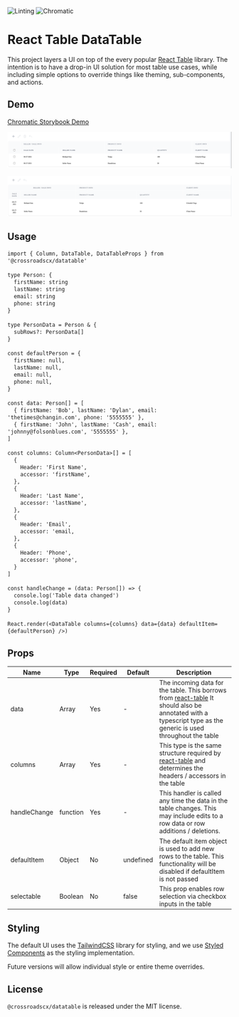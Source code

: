 ![Linting](https://github.com/crossroadscx/datatable/actions/workflows/linting.yml/badge.svg) ![Chromatic](https://github.com/crossroadscx/datatable/actions/workflows/chromatic.yml/badge.svg)
# React Table DataTable

This project layers a UI on top of the every popular [React Table](https://react-table.tanstack.com/) library. The intention is to have a drop-in UI solution for most table use cases, while including simple options to override things like theming, sub-components, and actions.
## Demo

[Chromatic Storybook Demo](https://611fe2acceeaf1004a5cef13-ccyodchjma.chromatic.com)

![Selectable](./docs/images/Selectable.png)

![Non-Selectable](./docs/images/Non-Selectable.png)

## Usage

```
import { Column, DataTable, DataTableProps } from '@crossroadscx/datatable'

type Person: {
  firstName: string
  lastName: string
  email: string
  phone: string
}

type PersonData = Person & {
  subRows?: PersonData[]
}

const defaultPerson = {
  firstName: null,
  lastName: null,
  email: null,
  phone: null,
}

const data: Person[] = [
  { firstName: 'Bob', lastName: 'Dylan', email: 'thetimes@changin.com', phone: '5555555' },
  { firstName: 'John', lastName: 'Cash', email: 'johnny@folsonblues.com', '5555555' },
]

const columns: Column<PersonData>[] = [
  {
    Header: 'First Name',
    accessor: 'firstName',
  },
  {
    Header: 'Last Name',
    accessor: 'lastName',
  },
  {
    Header: 'Email',
    accessor: 'email,
  },
  {
    Header: 'Phone',
    accessor: 'phone',
  }
]

const handleChange = (data: Person[]) => {
  console.log('Table data changed')
  console.log(data)
}

React.render(<DataTable columns={columns} data={data} defaultItem={defaultPerson} />)
```

## Props

| Name | Type | Required | Default | Description |
| --- | --- | --- | --- | --- |
| data | Array<any> | Yes | - | The incoming data for the table. This borrows from [react-table](https://react-table.tanstack.com/docs/api/useTable#table-options) It should also be annotated with a typescript type as the generic is used throughout the table |
| columns | Array<Column> | Yes | - | This type is the same structure required by [react-table](https://react-table.tanstack.com/docs/api/useTable#table-options) and determines the headers / accessors in the table |
| handleChange | function | Yes | - | This handler is called any time the data in the table changes. This may include edits to a row data or row additions / deletions. |
| defaultItem | Object<T> | No | undefined | The default item object is used to add new rows to the table. This functionality will be disabled if defaultItem is not passed |
| selectable | Boolean | No | false | This prop enables row selection via checkbox inputs in the table |

## Styling
The default UI uses the [TailwindCSS](https://tailwindcss.com/) library for styling, and we use [Styled Components](https://styled-components.com/) as the styling implementation.

Future versions will allow individual style or entire theme overrides.

## License

`@crossroadscx/datatable` is released under the MIT license.
